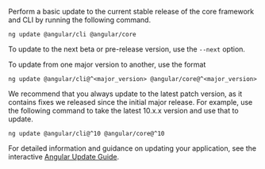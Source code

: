 Perform a basic update to the current stable release of the core framework and CLI by running the following command.

```
ng update @angular/cli @angular/core
```

To update to the next beta or pre-release version, use the `--next` option.

To update from one major version to another, use the format

```
ng update @angular/cli@^<major_version> @angular/core@^<major_version>
```

We recommend that you always update to the latest patch version, as it contains fixes we released since the initial major release.
For example, use the following command to take the latest 10.x.x version and use that to update.

```
ng update @angular/cli@^10 @angular/core@^10
```

For detailed information and guidance on updating your application, see the interactive [Angular Update Guide](https://update.angular.io/).
